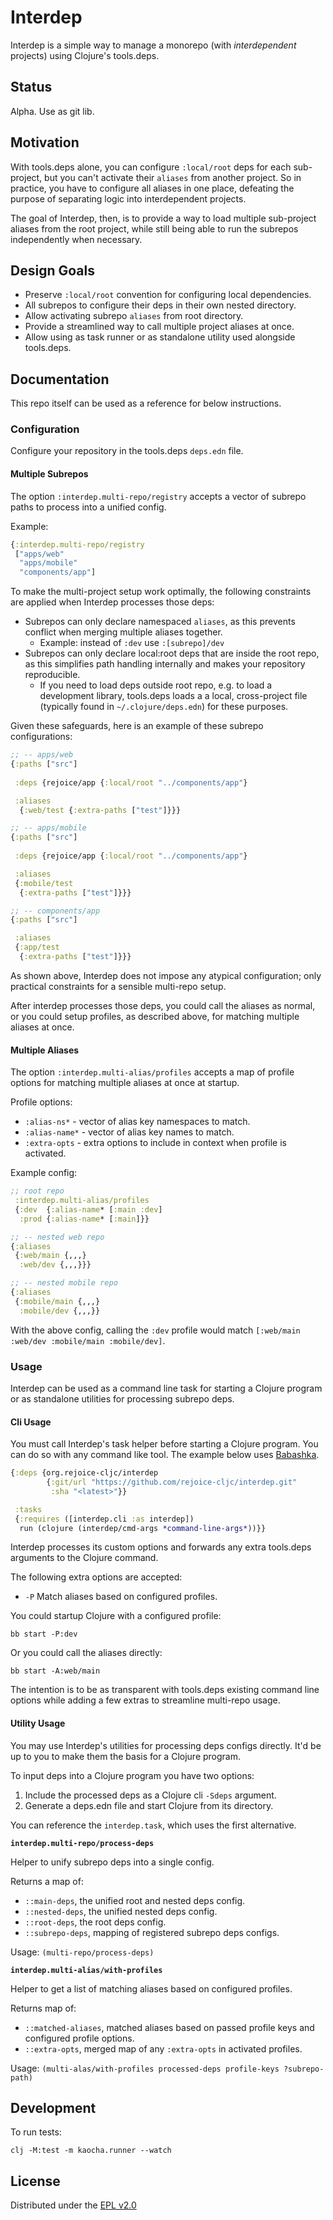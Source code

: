 # Interdep

Interdep is a simple way to manage a monorepo (with *interdependent* projects) using Clojure's tools.deps. 

## Status

Alpha. Use as git lib.

## Motivation

With tools.deps alone, you can configure `:local/root` deps for each sub-project, but you can't activate their `aliases` from another project. So in practice, you have to configure all aliases in one place, defeating the purpose of separating logic into interdependent projects.

The goal of Interdep, then, is to provide a way to load multiple sub-project aliases from the root project, while still being able to run the subrepos independently when necessary.

## Design Goals 
* Preserve `:local/root` convention for configuring local dependencies.
* All subrepos to configure their deps in their own nested directory.
* Allow activating subrepo `aliases` from root directory.
* Provide a streamlined way to call multiple project aliases at once.
* Allow using as task runner or as standalone utility used alongside tools.deps.
 
## Documentation

This repo itself can be used as a reference for below instructions.

### Configuration

Configure your repository in the tools.deps `deps.edn` file.

#### Multiple Subrepos

The option `:interdep.multi-repo/registry` accepts a vector of subrepo paths to process into a unified config.

Example: 
```clj
{:interdep.multi-repo/registry
 ["apps/web" 
  "apps/mobile"
  "components/app"]
```

To make the multi-project setup work optimally, the following constraints are applied when Interdep processes those deps:
- Subrepos can only declare namespaced `aliases`, as this prevents conflict when merging multiple aliases together.
  - Example: instead of `:dev` use `:[subrepo]/dev`
- Subrepos can only declare local:root deps that are inside the root repo, as this simplifies path handling internally and makes your repository reproducible.
  -  If you need to load deps outside root repo, e.g. to load a development library, tools.deps loads a a local, cross-project file (typically found in `~/.clojure/deps.edn`) for these purposes.

Given these safeguards, here is an example of these subrepo configurations:

```clj
;; -- apps/web
{:paths ["src"]
 
 :deps {rejoice/app {:local/root "../components/app"}

 :aliases 
  {:web/test {:extra-paths ["test"]}}}   

;; -- apps/mobile
{:paths ["src"]
 
 :deps {rejoice/app {:local/root "../components/app"}

 :aliases 
 {:mobile/test 
  {:extra-paths ["test"]}}}

;; -- components/app
{:paths ["src"]

 :aliases 
 {:app/test 
  {:extra-paths ["test"]}}}
```

As shown above, Interdep does not impose any atypical configuration; only practical constraints for a sensible multi-repo setup. 

After interdep processes those deps, you could call the aliases as normal, or you could setup profiles, as described above, for matching multiple aliases at once.

#### Multiple Aliases

The option `:interdep.multi-alias/profiles` accepts a map of profile options for matching multiple aliases at once at startup.

Profile options:
- `:alias-ns*` - vector of alias key namespaces to match.
- `:alias-name*` - vector of alias key names to match.
- `:extra-opts` - extra options to include in context when profile is activated.


Example config:
```clj
;; root repo
 :interdep.multi-alias/profiles
 {:dev  {:alias-name* [:main :dev]
  :prod {:alias-name* [:main]}}

;; -- nested web repo
{:aliases 
 {:web/main {,,,}
  :web/dev {,,,}}}   

;; -- nested mobile repo
{:aliases 
 {:mobile/main {,,,}
  :mobile/dev {,,,}}
```

With the above config, calling the `:dev` profile would match `[:web/main :web/dev :mobile/main :mobile/dev]`.

### Usage 

Interdep can be used as a command line task for starting a Clojure program or as standalone utilities for processing subrepo deps.

#### Cli Usage 

You must call Interdep's task helper before starting a Clojure program. You can do so with any command like tool. The example below uses [Babashka](https://github.com/babashka/babashka).

```clj
{:deps {org.rejoice-cljc/interdep 
        {:git/url "https://github.com/rejoice-cljc/interdep.git"
         :sha "<latest>"}}

 :tasks
 {:requires ([interdep.cli :as interdep])
  run (clojure (interdep/cmd-args *command-line-args*))}}
```

Interdep processes its custom options and forwards any extra tools.deps arguments to the Clojure command. 

The following extra options are accepted:
* `-P` Match aliases based on configured profiles.

You could startup Clojure with a configured profile: 

```
bb start -P:dev
```

Or you could call the aliases directly:
```
bb start -A:web/main
```

The intention is to be as transparent with tools.deps existing command line options while adding a few extras to streamline multi-repo usage.

#### Utility Usage

You may use Interdep's utilities for processing deps configs directly. It'd be up to you to make them the basis for a Clojure program.

To input deps into a Clojure program you have two options: 
1) Include the processed deps as a Clojure cli `-Sdeps` argument.
2) Generate a deps.edn file and start Clojure from its directory.

You can reference the `interdep.task`, which uses the first alternative.

**`interdep.multi-repo/process-deps`** 

Helper to unify subrepo deps into a single config. 

Returns a map of: 
 - `::main-deps`, the unified root and nested deps config.
 - `::nested-deps`, the unified nested deps config.
 - `::root-deps`, the root deps config.
 - `::subrepo-deps`, mapping of registered subrepo deps configs.

Usage: `(multi-repo/process-deps)`

**`interdep.multi-alias/with-profiles`** 

Helper to get a list of matching aliases based on configured profiles.

Returns map of:
- `::matched-aliases`, matched aliases based on passed profile keys and configured profile options.
- `::extra-opts`, merged map of any `:extra-opts` in activated profiles.

Usage: `(multi-alas/with-profiles processed-deps profile-keys ?subrepo-path)`

## Development 

To run tests: 

```
clj -M:test -m kaocha.runner --watch

```
## License

Distributed under the [EPL v2.0](LICENSE)
